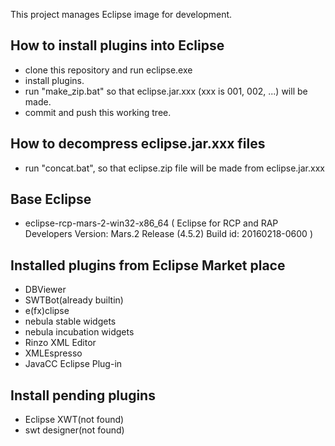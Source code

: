 This project manages Eclipse image for development.

How to install plugins into Eclipse
-----------------------------------

+ clone this repository and run eclipse.exe
+ install plugins.
+ run "make_zip.bat" so that eclipse.jar.xxx (xxx is 001, 002, ...) will be made.
+ commit and push this working tree.

How to decompress eclipse.jar.xxx files
---------------------------------------
+ run "concat.bat", so that eclipse.zip file will be made from eclipse.jar.xxx

Base Eclipse
------------
+ eclipse-rcp-mars-2-win32-x86_64 ( Eclipse for RCP and RAP Developers Version: Mars.2 Release (4.5.2) Build id: 20160218-0600 )

Installed plugins from Eclipse Market place
-------------------------------------------
+ DBViewer
+ SWTBot(already builtin)
+ e(fx)clipse
+ nebula stable widgets
+ nebula incubation widgets
+ Rinzo XML Editor
+ XMLEspresso
+ JavaCC Eclipse Plug-in

Install pending plugins
-----------------------
+ Eclipse XWT(not found)
+ swt designer(not found)
